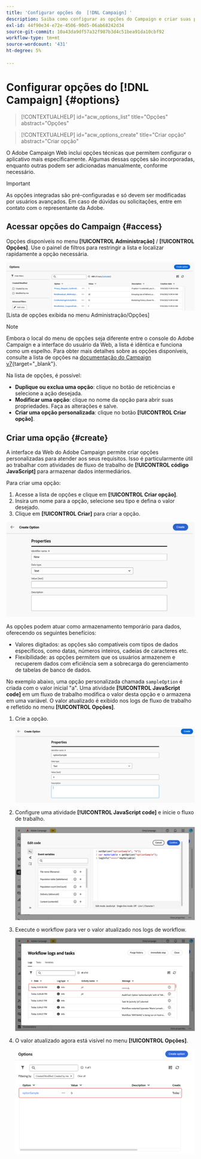 ```yaml
---
title: 'Configurar opções do  [!DNL Campaign] '
description: Saiba como configurar as opções do Campaign e criar suas próprias opções personalizadas.
exl-id: 44f90e34-e72e-4506-90d5-06ab68242d34
source-git-commit: 10a43da9df57a32f987b3d4c51bea91da10cbf92
workflow-type: tm+mt
source-wordcount: '431'
ht-degree: 5%

---
```


# Configurar opções do [!DNL Campaign] {#options}

>[!CONTEXTUALHELP]
>id="acw_options_list"
>title="Opções"
>abstract="Opções"

>[!CONTEXTUALHELP]
>id="acw_options_create"
>title="Criar opção"
>abstract="Criar opção"

O Adobe Campaign Web inclui opções técnicas que permitem configurar o aplicativo mais especificamente. Algumas dessas opções são incorporadas, enquanto outras podem ser adicionadas manualmente, conforme necessário.

>[!IMPORTANT]
>As opções integradas são pré-configuradas e só devem ser modificadas por usuários avançados. Em caso de dúvidas ou solicitações, entre em contato com o representante da Adobe.

## Acessar opções do Campaign {#access}

Opções disponíveis no menu **[!UICONTROL Administração]** / **[!UICONTROL Opções]**. Use o painel de filtros para restringir a lista e localizar rapidamente a opção necessária.

![](assets/options-list.png)\
[Lista de opções exibida no menu Administração/Opções]

>[!NOTE]
>Embora o local do menu de opções seja diferente entre o console do Adobe Campaign e a interface do usuário da Web, a lista é idêntica e funciona como um espelho. Para obter mais detalhes sobre as opções disponíveis, consulte a lista de opções na [documentação do Campaign v7](https://experienceleague.adobe.com/pt-br/docs/campaign-classic/using/installing-campaign-classic/appendices/configuring-campaign-options){target="_blank"}.

Na lista de opções, é possível:

* **Duplique ou exclua uma opção**: clique no botão de reticências e selecione a ação desejada.
* **Modificar uma opção**: clique no nome da opção para abrir suas propriedades. Faça as alterações e salve.
* **Criar uma opção personalizada**: clique no botão **[!UICONTROL Criar opção]**.

## Criar uma opção {#create}

A interface da Web do Adobe Campaign permite criar opções personalizadas para atender aos seus requisitos. Isso é particularmente útil ao trabalhar com atividades de fluxo de trabalho de **[!UICONTROL código JavaScript]** para armazenar dados intermediários.

Para criar uma opção:

1. Acesse a lista de opções e clique em **[!UICONTROL Criar opção]**.
1. Insira um nome para a opção, selecione seu tipo e defina o valor desejado.
1. Clique em **[!UICONTROL Criar]** para criar a opção.

![Criar interface de opção mostrando campos para nome, tipo e valor](assets/options-create.png)

As opções podem atuar como armazenamento temporário para dados, oferecendo os seguintes benefícios:

* Valores digitados: as opções são compatíveis com tipos de dados específicos, como datas, números inteiros, cadeias de caracteres etc.
* Flexibilidade: as opções permitem que os usuários armazenem e recuperem dados com eficiência sem a sobrecarga do gerenciamento de tabelas de banco de dados.

No exemplo abaixo, uma opção personalizada chamada `sampleOption` é criada com o valor inicial &quot;a&quot;. Uma atividade **[!UICONTROL JavaScript code]** em um fluxo de trabalho modifica o valor desta opção e o armazena em uma variável. O valor atualizado é exibido nos logs de fluxo de trabalho e refletido no menu **[!UICONTROL Opções]**.

1. Crie a opção.

   ![Interface de criação de opção personalizada mostrando o nome `sampleOption` e o valor inicial &quot;a&quot;](assets/options-sample-create.png)

1. Configure uma atividade **[!UICONTROL JavaScript code]** e inicie o fluxo de trabalho.

   ![Interface de configuração da atividade do código JavaScript](assets/options-sample-javascript.png)

1. Execute o workflow para ver o valor atualizado nos logs de workflow.

   ![Logs de fluxo de trabalho mostrando o valor atualizado da opção personalizada](assets/options-sample-logs.png)

1. O valor atualizado agora está visível no menu **[!UICONTROL Opções]**.

   ![Menu Opções exibindo o valor atualizado da opção personalizada](assets/options-sample-updated.png)
